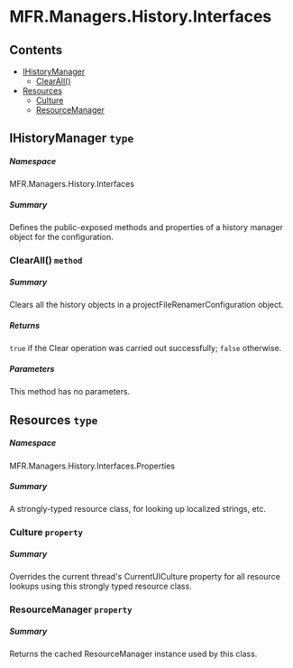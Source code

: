 <a name='assembly'></a>
# MFR.Managers.History.Interfaces

## Contents

- [IHistoryManager](#T-MFR-Managers-History-Interfaces-IHistoryManager 'MFR.Managers.History.Interfaces.IHistoryManager')
  - [ClearAll()](#M-MFR-Managers-History-Interfaces-IHistoryManager-ClearAll 'MFR.Managers.History.Interfaces.IHistoryManager.ClearAll')
- [Resources](#T-MFR-Managers-History-Interfaces-Properties-Resources 'MFR.Managers.History.Interfaces.Properties.Resources')
  - [Culture](#P-MFR-Managers-History-Interfaces-Properties-Resources-Culture 'MFR.Managers.History.Interfaces.Properties.Resources.Culture')
  - [ResourceManager](#P-MFR-Managers-History-Interfaces-Properties-Resources-ResourceManager 'MFR.Managers.History.Interfaces.Properties.Resources.ResourceManager')

<a name='T-MFR-Managers-History-Interfaces-IHistoryManager'></a>
## IHistoryManager `type`

##### Namespace

MFR.Managers.History.Interfaces

##### Summary

Defines the public-exposed methods and properties of a history manager
object for the configuration.

<a name='M-MFR-Managers-History-Interfaces-IHistoryManager-ClearAll'></a>
### ClearAll() `method`

##### Summary

Clears all the history objects in a projectFileRenamerConfiguration object.

##### Returns

`true` if the Clear operation was carried out
successfully; `false` otherwise.

##### Parameters

This method has no parameters.

<a name='T-MFR-Managers-History-Interfaces-Properties-Resources'></a>
## Resources `type`

##### Namespace

MFR.Managers.History.Interfaces.Properties

##### Summary

A strongly-typed resource class, for looking up localized strings, etc.

<a name='P-MFR-Managers-History-Interfaces-Properties-Resources-Culture'></a>
### Culture `property`

##### Summary

Overrides the current thread's CurrentUICulture property for all
  resource lookups using this strongly typed resource class.

<a name='P-MFR-Managers-History-Interfaces-Properties-Resources-ResourceManager'></a>
### ResourceManager `property`

##### Summary

Returns the cached ResourceManager instance used by this class.
